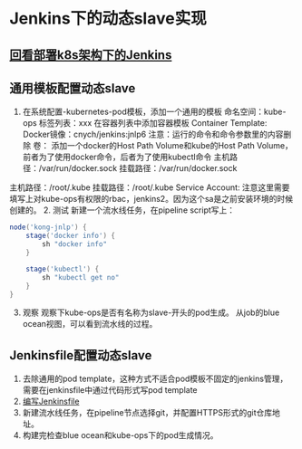 # Jenkins下的动态slave实现
## [回看部署k8s架构下的Jenkins](deploy-jenkins.md)
## 通用模板配置动态slave
1. 在系统配置-kubernetes-pod模板，添加一个通用的模板
命名空间：kube-ops
标签列表：xxx
在容器列表中添加容器模板
Container Template:
    Docker镜像：cnych/jenkins:jnlp6
    注意：运行的命令和命令参数里的内容删除
卷：
添加一个docker的Host Path Volume和kube的Host Path Volume，前者为了使用docker命令，后者为了使用kubectl命令
主机路径：/var/run/docker.sock
挂载路径：/var/run/docker.sock  

主机路径：/root/.kube
挂载路径：/root/.kube
Service Account:
注意这里需要填写上对kube-ops有权限的rbac，jenkins2。因为这个sa是之前安装环境的时候创建的。
2. 测试
新建一个流水线任务，在pipeline script写上：
```groovy
node('kong-jnlp') {
    stage('docker info') {
        sh "docker info"
    }

    stage('kubectl') {
        sh "kubectl get no"
    }
}
```
3. 观察
观察下kube-ops是否有名称为slave-开头的pod生成。
从job的blue ocean视图，可以看到流水线的过程。
## Jenkinsfile配置动态slave
1. 去除通用的pod template，这种方式不适合pod模板不固定的jenkins管理，需要在jenkinsfile中通过代码形式写pod template
2. [编写Jenkinsfile](aslave/Jenkinsfile)
3. 新建流水线任务，在pipeline节点选择git，并配置HTTPS形式的git仓库地址。
4. 构建完检查blue ocean和kube-ops下的pod生成情况。
